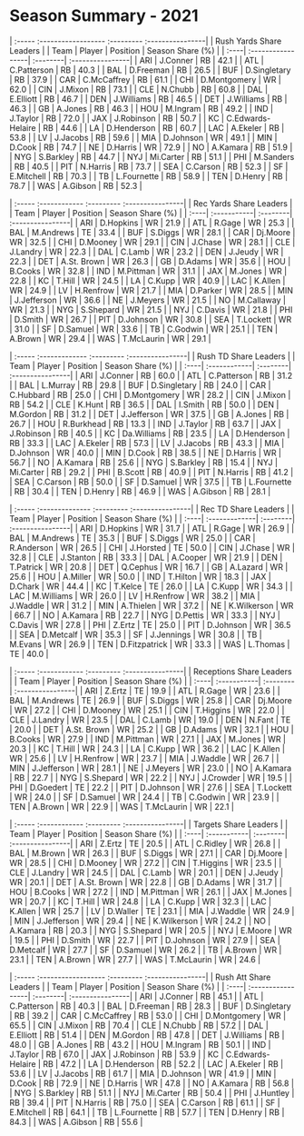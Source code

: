 # Season Summary - 2021

| :----- :------------------ :--------- :----------------|
|                Rush Yards Share Leaders                |
| Team | Player            | Position | Season Share (%) |
| :----| :-----------------| :--------| :----------------|
| ARI  | J.Conner          | RB       | 42.1             |
| ATL  | C.Patterson       | RB       | 40.3             |
| BAL  | D.Freeman         | RB       | 26.5             |
| BUF  | D.Singletary      | RB       | 37.9             |
| CAR  | C.McCaffrey       | RB       | 61.1             |
| CHI  | D.Montgomery      | WR       | 62.0             |
| CIN  | J.Mixon           | RB       | 73.1             |
| CLE  | N.Chubb           | RB       | 60.8             |
| DAL  | E.Elliott         | RB       | 46.7             |
| DEN  | J.Williams        | RB       | 46.5             |
| DET  | J.Williams        | RB       | 46.3             |
| GB   | A.Jones           | RB       | 46.3             |
| HOU  | M.Ingram          | RB       | 49.2             |
| IND  | J.Taylor          | RB       | 72.0             |
| JAX  | J.Robinson        | RB       | 50.7             |
| KC   | C.Edwards-Helaire | RB       | 44.6             |
| LA   | D.Henderson       | RB       | 60.7             |
| LAC  | A.Ekeler          | RB       | 53.8             |
| LV   | J.Jacobs          | RB       | 59.6             |
| MIA  | D.Johnson         | WR       | 49.1             |
| MIN  | D.Cook            | RB       | 74.7             |
| NE   | D.Harris          | WR       | 72.9             |
| NO   | A.Kamara          | RB       | 51.9             |
| NYG  | S.Barkley         | RB       | 44.7             |
| NYJ  | Mi.Carter         | RB       | 51.1             |
| PHI  | M.Sanders         | RB       | 40.5             |
| PIT  | N.Harris          | RB       | 73.7             |
| SEA  | C.Carson          | RB       | 52.3             |
| SF   | E.Mitchell        | RB       | 70.3             |
| TB   | L.Fournette       | RB       | 58.9             |
| TEN  | D.Henry           | RB       | 78.7             |
| WAS  | A.Gibson          | RB       | 52.3             |

| :----- :------------ :--------- :----------------|
|             Rec Yards Share Leaders              |
| Team | Player      | Position | Season Share (%) |
| :----| :-----------| :--------| :----------------|
| ARI  | D.Hopkins   | WR       | 21.9             |
| ATL  | R.Gage      | WR       | 25.3             |
| BAL  | M.Andrews   | TE       | 33.4             |
| BUF  | S.Diggs     | WR       | 28.1             |
| CAR  | Dj.Moore    | WR       | 32.5             |
| CHI  | D.Mooney    | WR       | 29.1             |
| CIN  | J.Chase     | WR       | 28.1             |
| CLE  | J.Landry    | WR       | 22.3             |
| DAL  | C.Lamb      | WR       | 23.2             |
| DEN  | J.Jeudy     | WR       | 22.3             |
| DET  | A.St. Brown | WR       | 26.3             |
| GB   | D.Adams     | WR       | 35.6             |
| HOU  | B.Cooks     | WR       | 32.8             |
| IND  | M.Pittman   | WR       | 31.1             |
| JAX  | M.Jones     | WR       | 22.8             |
| KC   | T.Hill      | WR       | 24.5             |
| LA   | C.Kupp      | WR       | 40.9             |
| LAC  | K.Allen     | WR       | 24.9             |
| LV   | H.Renfrow   | WR       | 21.7             |
| MIA  | D.Parker    | WR       | 28.5             |
| MIN  | J.Jefferson | WR       | 36.6             |
| NE   | J.Meyers    | WR       | 21.5             |
| NO   | M.Callaway  | WR       | 21.3             |
| NYG  | S.Shepard   | WR       | 21.5             |
| NYJ  | C.Davis     | WR       | 21.8             |
| PHI  | D.Smith     | WR       | 26.7             |
| PIT  | D.Johnson   | WR       | 30.8             |
| SEA  | T.Lockett   | WR       | 31.0             |
| SF   | D.Samuel    | WR       | 33.6             |
| TB   | C.Godwin    | WR       | 25.1             |
| TEN  | A.Brown     | WR       | 29.4             |
| WAS  | T.McLaurin  | WR       | 29.1             |

| :----- :------------- :--------- :----------------|
|               Rush TD Share Leaders               |
| Team | Player       | Position | Season Share (%) |
| :----| :------------| :--------| :----------------|
| ARI  | J.Conner     | RB       | 60.0             |
| ATL  | C.Patterson  | RB       | 31.2             |
| BAL  | L.Murray     | RB       | 29.8             |
| BUF  | D.Singletary | RB       | 24.0             |
| CAR  | C.Hubbard    | RB       | 25.0             |
| CHI  | D.Montgomery | WR       | 28.2             |
| CIN  | J.Mixon      | RB       | 54.2             |
| CLE  | K.Hunt       | RB       | 36.5             |
| DAL  | I.Smith      | RB       | 50.0             |
| DEN  | M.Gordon     | RB       | 31.2             |
| DET  | J.Jefferson  | WR       | 37.5             |
| GB   | A.Jones      | RB       | 26.7             |
| HOU  | R.Burkhead   | RB       | 13.3             |
| IND  | J.Taylor     | RB       | 63.7             |
| JAX  | J.Robinson   | RB       | 40.5             |
| KC   | Da.Williams  | RB       | 23.5             |
| LA   | D.Henderson  | RB       | 33.3             |
| LAC  | A.Ekeler     | RB       | 57.3             |
| LV   | J.Jacobs     | RB       | 43.3             |
| MIA  | D.Johnson    | WR       | 40.0             |
| MIN  | D.Cook       | RB       | 38.5             |
| NE   | D.Harris     | WR       | 56.7             |
| NO   | A.Kamara     | RB       | 25.6             |
| NYG  | S.Barkley    | RB       | 15.4             |
| NYJ  | Mi.Carter    | RB       | 29.2             |
| PHI  | B.Scott      | RB       | 40.9             |
| PIT  | N.Harris     | RB       | 41.2             |
| SEA  | C.Carson     | RB       | 50.0             |
| SF   | D.Samuel     | WR       | 37.5             |
| TB   | L.Fournette  | RB       | 30.4             |
| TEN  | D.Henry      | RB       | 46.9             |
| WAS  | A.Gibson     | RB       | 28.1             |

| :----- :-------------- :--------- :----------------|
|                Rec TD Share Leaders                |
| Team | Player        | Position | Season Share (%) |
| :----| :-------------| :--------| :----------------|
| ARI  | D.Hopkins     | WR       | 31.7             |
| ATL  | R.Gage        | WR       | 26.9             |
| BAL  | M.Andrews     | TE       | 35.3             |
| BUF  | S.Diggs       | WR       | 25.0             |
| CAR  | R.Anderson    | WR       | 26.5             |
| CHI  | J.Horsted     | TE       | 50.0             |
| CIN  | J.Chase       | WR       | 32.8             |
| CLE  | J.Stanton     | RB       | 33.3             |
| DAL  | A.Cooper      | WR       | 21.9             |
| DEN  | T.Patrick     | WR       | 20.8             |
| DET  | Q.Cephus      | WR       | 16.7             |
| GB   | A.Lazard      | WR       | 25.6             |
| HOU  | A.Miller      | WR       | 50.0             |
| IND  | T.Hilton      | WR       | 18.3             |
| JAX  | D.Chark       | WR       | 44.4             |
| KC   | T.Kelce       | TE       | 26.0             |
| LA   | C.Kupp        | WR       | 34.3             |
| LAC  | M.Williams    | WR       | 26.0             |
| LV   | H.Renfrow     | WR       | 38.2             |
| MIA  | J.Waddle      | WR       | 31.2             |
| MIN  | A.Thielen     | WR       | 37.2             |
| NE   | K.Wilkerson   | WR       | 66.7             |
| NO   | A.Kamara      | RB       | 22.7             |
| NYG  | D.Pettis      | WR       | 33.3             |
| NYJ  | C.Davis       | WR       | 27.8             |
| PHI  | Z.Ertz        | TE       | 25.0             |
| PIT  | D.Johnson     | WR       | 36.5             |
| SEA  | D.Metcalf     | WR       | 35.3             |
| SF   | J.Jennings    | WR       | 30.8             |
| TB   | M.Evans       | WR       | 26.9             |
| TEN  | D.Fitzpatrick | WR       | 33.3             |
| WAS  | L.Thomas      | TE       | 40.0             |

| :----- :------------ :--------- :----------------|
|             Receptions Share Leaders             |
| Team | Player      | Position | Season Share (%) |
| :----| :-----------| :--------| :----------------|
| ARI  | Z.Ertz      | TE       | 19.9             |
| ATL  | R.Gage      | WR       | 23.6             |
| BAL  | M.Andrews   | TE       | 26.9             |
| BUF  | S.Diggs     | WR       | 25.8             |
| CAR  | Dj.Moore    | WR       | 27.2             |
| CHI  | D.Mooney    | WR       | 25.1             |
| CIN  | T.Higgins   | WR       | 22.0             |
| CLE  | J.Landry    | WR       | 23.5             |
| DAL  | C.Lamb      | WR       | 19.0             |
| DEN  | N.Fant      | TE       | 20.0             |
| DET  | A.St. Brown | WR       | 25.2             |
| GB   | D.Adams     | WR       | 32.1             |
| HOU  | B.Cooks     | WR       | 27.9             |
| IND  | M.Pittman   | WR       | 27.1             |
| JAX  | M.Jones     | WR       | 20.3             |
| KC   | T.Hill      | WR       | 24.3             |
| LA   | C.Kupp      | WR       | 36.2             |
| LAC  | K.Allen     | WR       | 25.6             |
| LV   | H.Renfrow   | WR       | 23.7             |
| MIA  | J.Waddle    | WR       | 26.7             |
| MIN  | J.Jefferson | WR       | 28.1             |
| NE   | J.Meyers    | WR       | 23.0             |
| NO   | A.Kamara    | RB       | 22.7             |
| NYG  | S.Shepard   | WR       | 22.2             |
| NYJ  | J.Crowder   | WR       | 19.5             |
| PHI  | D.Goedert   | TE       | 22.2             |
| PIT  | D.Johnson   | WR       | 27.6             |
| SEA  | T.Lockett   | WR       | 24.0             |
| SF   | D.Samuel    | WR       | 24.4             |
| TB   | C.Godwin    | WR       | 23.9             |
| TEN  | A.Brown     | WR       | 22.9             |
| WAS  | T.McLaurin  | WR       | 22.1             |

| :----- :------------ :--------- :----------------|
|              Targets Share Leaders               |
| Team | Player      | Position | Season Share (%) |
| :----| :-----------| :--------| :----------------|
| ARI  | Z.Ertz      | TE       | 20.5             |
| ATL  | C.Ridley    | WR       | 26.8             |
| BAL  | M.Brown     | WR       | 26.3             |
| BUF  | S.Diggs     | WR       | 27.1             |
| CAR  | Dj.Moore    | WR       | 28.5             |
| CHI  | D.Mooney    | WR       | 27.2             |
| CIN  | T.Higgins   | WR       | 23.5             |
| CLE  | J.Landry    | WR       | 24.5             |
| DAL  | C.Lamb      | WR       | 20.1             |
| DEN  | J.Jeudy     | WR       | 20.1             |
| DET  | A.St. Brown | WR       | 22.8             |
| GB   | D.Adams     | WR       | 31.7             |
| HOU  | B.Cooks     | WR       | 27.2             |
| IND  | M.Pittman   | WR       | 26.1             |
| JAX  | M.Jones     | WR       | 20.7             |
| KC   | T.Hill      | WR       | 24.8             |
| LA   | C.Kupp      | WR       | 32.3             |
| LAC  | K.Allen     | WR       | 25.7             |
| LV   | D.Waller    | TE       | 23.1             |
| MIA  | J.Waddle    | WR       | 24.9             |
| MIN  | J.Jefferson | WR       | 29.4             |
| NE   | K.Wilkerson | WR       | 24.2             |
| NO   | A.Kamara    | RB       | 20.3             |
| NYG  | S.Shepard   | WR       | 20.5             |
| NYJ  | E.Moore     | WR       | 19.5             |
| PHI  | D.Smith     | WR       | 22.7             |
| PIT  | D.Johnson   | WR       | 27.9             |
| SEA  | D.Metcalf   | WR       | 27.7             |
| SF   | D.Samuel    | WR       | 26.2             |
| TB   | A.Brown     | WR       | 23.1             |
| TEN  | A.Brown     | WR       | 27.7             |
| WAS  | T.McLaurin  | WR       | 24.6             |

| :----- :------------------ :--------- :----------------|
|                 Rush Att Share Leaders                 |
| Team | Player            | Position | Season Share (%) |
| :----| :-----------------| :--------| :----------------|
| ARI  | J.Conner          | RB       | 45.1             |
| ATL  | C.Patterson       | RB       | 40.3             |
| BAL  | D.Freeman         | RB       | 28.3             |
| BUF  | D.Singletary      | RB       | 39.2             |
| CAR  | C.McCaffrey       | RB       | 53.0             |
| CHI  | D.Montgomery      | WR       | 65.5             |
| CIN  | J.Mixon           | RB       | 70.4             |
| CLE  | N.Chubb           | RB       | 57.2             |
| DAL  | E.Elliott         | RB       | 51.4             |
| DEN  | M.Gordon          | RB       | 47.8             |
| DET  | J.Williams        | RB       | 48.0             |
| GB   | A.Jones           | RB       | 43.2             |
| HOU  | M.Ingram          | RB       | 50.1             |
| IND  | J.Taylor          | RB       | 67.0             |
| JAX  | J.Robinson        | RB       | 53.9             |
| KC   | C.Edwards-Helaire | RB       | 47.2             |
| LA   | D.Henderson       | RB       | 52.2             |
| LAC  | A.Ekeler          | RB       | 53.6             |
| LV   | J.Jacobs          | RB       | 61.7             |
| MIA  | D.Johnson         | WR       | 41.9             |
| MIN  | D.Cook            | RB       | 72.9             |
| NE   | D.Harris          | WR       | 47.8             |
| NO   | A.Kamara          | RB       | 56.8             |
| NYG  | S.Barkley         | RB       | 51.1             |
| NYJ  | Mi.Carter         | RB       | 50.4             |
| PHI  | J.Huntley         | RB       | 39.4             |
| PIT  | N.Harris          | RB       | 75.0             |
| SEA  | C.Carson          | RB       | 61.1             |
| SF   | E.Mitchell        | RB       | 64.1             |
| TB   | L.Fournette       | RB       | 57.7             |
| TEN  | D.Henry           | RB       | 84.3             |
| WAS  | A.Gibson          | RB       | 55.6             |

